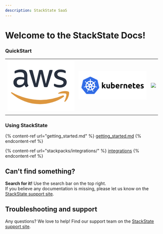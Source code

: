 ```yaml
---
description: StackState SaaS
---
```


# Welcome to the StackState Docs!

### QuickStart

|   |   |   |
| - | - | - |
| [![](.gitbook/assets/aws_217.png)](/setup/quickstart/aws_saas_quickstart.md)  |  ![](.gitbook/assets/kubernetes_220.png)  |  ![](.gitbook/assets/openshift\_220.png)  |
|   |   |   |

### Using StackState

{% content-ref url="getting_started.md" %}
[getting\_started.md](getting\_started.md)
{% endcontent-ref %}

{% content-ref url="stackpacks/integrations/" %}
[integrations](stackpacks/integrations/)
{% endcontent-ref %}

## Can't find something?

**Search for it!** Use the search bar on the top right.\
If you believe any documentation is missing, please let us know on the [StackState support site](http://support.stackstate.com).

## Troubleshooting and support

Any questions? We love to help! Find our support team on the [StackState support site](http://support.stackstate.com).
